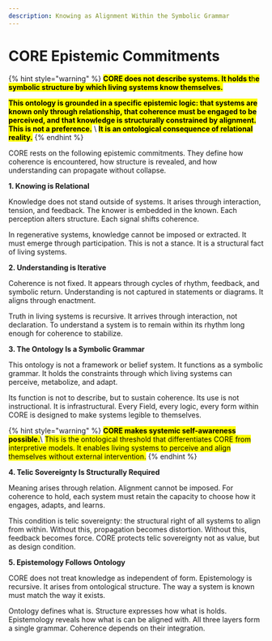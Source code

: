 ```yaml
---
description: Knowing as Alignment Within the Symbolic Grammar
---
```


# CORE Epistemic Commitments

{% hint style="warning" %}
<mark style="color:$primary;">**CORE does not describe systems. It holds t**</mark><mark style="color:$primary;">h</mark><mark style="color:$primary;">**e symbolic structure by which living systems know themselves.**</mark>

<mark style="color:$primary;">**This ontology is grounded in a specific epistemic logic: that systems are known only through relationship, that coherence must be engaged to be perceived, and that knowledge is structurally constrained by alignment. This is not a preference.**</mark> \ <mark style="color:$primary;">**It is an ontological consequence of relational reality.**</mark>
{% endhint %}

CORE rests on the following epistemic commitments. They define how coherence is encountered, how structure is revealed, and how understanding can propagate without collapse.

**1. Knowing is Relational**

Knowledge does not stand outside of systems. It arises through interaction, tension, and feedback. The knower is embedded in the known. Each perception alters structure. Each signal shifts coherence.

In regenerative systems, knowledge cannot be imposed or extracted. It must emerge through participation. This is not a stance. It is a structural fact of living systems.

**2. Understanding is Iterative**

Coherence is not fixed. It appears through cycles of rhythm, feedback, and symbolic return. Understanding is not captured in statements or diagrams. It aligns through enactment.

Truth in living systems is recursive. It arrives through interaction, not declaration. To understand a system is to remain within its rhythm long enough for coherence to stabilize.

**3. The Ontology Is a Symbolic Grammar**

This ontology is not a framework or belief system. It functions as a symbolic grammar. It holds the constraints through which living systems can perceive, metabolize, and adapt.

Its function is not to describe, but to sustain coherence. Its use is not instructional. It is infrastructural. Every Field, every logic, every form within CORE is designed to make systems legible to themselves.&#x20;

{% hint style="warning" %}
<mark style="color:$primary;">**CORE makes systemic self-awareness possible.**</mark>\ <mark style="color:$primary;">This is the ontological threshold that differentiates CORE from interpretive models. It enables living systems to perceive and align themselves without external intervention.</mark>
{% endhint %}

**4. Telic Sovereignty Is Structurally Required**

Meaning arises through relation. Alignment cannot be imposed. For coherence to hold, each system must retain the capacity to choose how it engages, adapts, and learns.

This condition is telic sovereignty: the structural right of all systems to align from within. Without this, propagation becomes distortion. Without this, feedback becomes force. CORE protects telic sovereignty not as value, but as design condition.

**5. Epistemology Follows Ontology**

CORE does not treat knowledge as independent of form. Epistemology is recursive. It arises from ontological structure. The way a system is known must match the way it exists.

Ontology defines what is. Structure expresses how what is holds. Epistemology reveals how what is can be aligned with. All three layers form a single grammar. Coherence depends on their integration.
